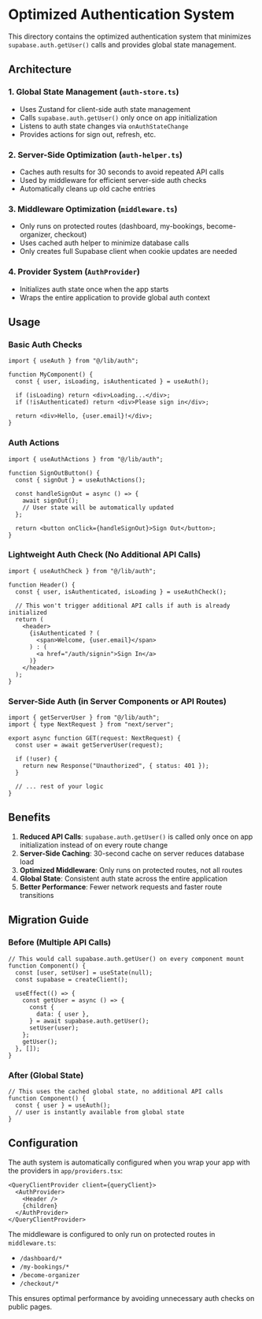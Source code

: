 # Optimized Authentication System

This directory contains the optimized authentication system that minimizes `supabase.auth.getUser()` calls and provides global state management.

## Architecture

### 1. Global State Management (`auth-store.ts`)

- Uses Zustand for client-side auth state management
- Calls `supabase.auth.getUser()` only once on app initialization
- Listens to auth state changes via `onAuthStateChange`
- Provides actions for sign out, refresh, etc.

### 2. Server-Side Optimization (`auth-helper.ts`)

- Caches auth results for 30 seconds to avoid repeated API calls
- Used by middleware for efficient server-side auth checks
- Automatically cleans up old cache entries

### 3. Middleware Optimization (`middleware.ts`)

- Only runs on protected routes (dashboard, my-bookings, become-organizer, checkout)
- Uses cached auth helper to minimize database calls
- Only creates full Supabase client when cookie updates are needed

### 4. Provider System (`AuthProvider`)

- Initializes auth state once when the app starts
- Wraps the entire application to provide global auth context

## Usage

### Basic Auth Checks

```tsx
import { useAuth } from "@/lib/auth";

function MyComponent() {
  const { user, isLoading, isAuthenticated } = useAuth();

  if (isLoading) return <div>Loading...</div>;
  if (!isAuthenticated) return <div>Please sign in</div>;

  return <div>Hello, {user.email}!</div>;
}
```

### Auth Actions

```tsx
import { useAuthActions } from "@/lib/auth";

function SignOutButton() {
  const { signOut } = useAuthActions();

  const handleSignOut = async () => {
    await signOut();
    // User state will be automatically updated
  };

  return <button onClick={handleSignOut}>Sign Out</button>;
}
```

### Lightweight Auth Check (No Additional API Calls)

```tsx
import { useAuthCheck } from "@/lib/auth";

function Header() {
  const { user, isAuthenticated, isLoading } = useAuthCheck();

  // This won't trigger additional API calls if auth is already initialized
  return (
    <header>
      {isAuthenticated ? (
        <span>Welcome, {user.email}</span>
      ) : (
        <a href="/auth/signin">Sign In</a>
      )}
    </header>
  );
}
```

### Server-Side Auth (in Server Components or API Routes)

```tsx
import { getServerUser } from "@/lib/auth";
import { type NextRequest } from "next/server";

export async function GET(request: NextRequest) {
  const user = await getServerUser(request);

  if (!user) {
    return new Response("Unauthorized", { status: 401 });
  }

  // ... rest of your logic
}
```

## Benefits

1. **Reduced API Calls**: `supabase.auth.getUser()` is called only once on app initialization instead of on every route change
2. **Server-Side Caching**: 30-second cache on server reduces database load
3. **Optimized Middleware**: Only runs on protected routes, not all routes
4. **Global State**: Consistent auth state across the entire application
5. **Better Performance**: Fewer network requests and faster route transitions

## Migration Guide

### Before (Multiple API Calls)

```tsx
// This would call supabase.auth.getUser() on every component mount
function Component() {
  const [user, setUser] = useState(null);
  const supabase = createClient();

  useEffect(() => {
    const getUser = async () => {
      const {
        data: { user },
      } = await supabase.auth.getUser();
      setUser(user);
    };
    getUser();
  }, []);
}
```

### After (Global State)

```tsx
// This uses the cached global state, no additional API calls
function Component() {
  const { user } = useAuth();
  // user is instantly available from global state
}
```

## Configuration

The auth system is automatically configured when you wrap your app with the providers in `app/providers.tsx`:

```tsx
<QueryClientProvider client={queryClient}>
  <AuthProvider>
    <Header />
    {children}
  </AuthProvider>
</QueryClientProvider>
```

The middleware is configured to only run on protected routes in `middleware.ts`:

- `/dashboard/*`
- `/my-bookings/*`
- `/become-organizer`
- `/checkout/*`

This ensures optimal performance by avoiding unnecessary auth checks on public pages.
